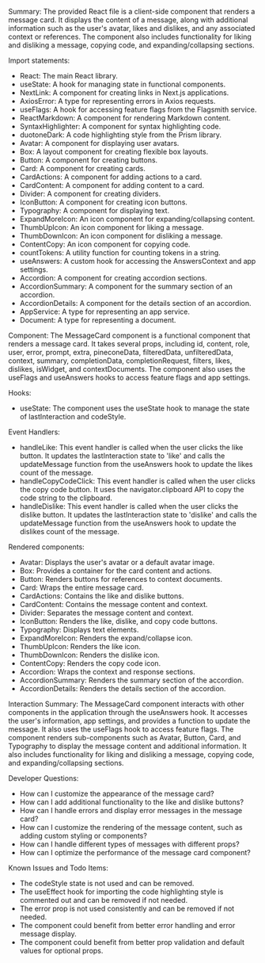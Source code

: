Summary:
The provided React file is a client-side component that renders a message card. It displays the content of a message, along with additional information such as the user's avatar, likes and dislikes, and any associated context or references. The component also includes functionality for liking and disliking a message, copying code, and expanding/collapsing sections.

Import statements:
- React: The main React library.
- useState: A hook for managing state in functional components.
- NextLink: A component for creating links in Next.js applications.
- AxiosError: A type for representing errors in Axios requests.
- useFlags: A hook for accessing feature flags from the Flagsmith service.
- ReactMarkdown: A component for rendering Markdown content.
- SyntaxHighlighter: A component for syntax highlighting code.
- duotoneDark: A code highlighting style from the Prism library.
- Avatar: A component for displaying user avatars.
- Box: A layout component for creating flexible box layouts.
- Button: A component for creating buttons.
- Card: A component for creating cards.
- CardActions: A component for adding actions to a card.
- CardContent: A component for adding content to a card.
- Divider: A component for creating dividers.
- IconButton: A component for creating icon buttons.
- Typography: A component for displaying text.
- ExpandMoreIcon: An icon component for expanding/collapsing content.
- ThumbUpIcon: An icon component for liking a message.
- ThumbDownIcon: An icon component for disliking a message.
- ContentCopy: An icon component for copying code.
- countTokens: A utility function for counting tokens in a string.
- useAnswers: A custom hook for accessing the AnswersContext and app settings.
- Accordion: A component for creating accordion sections.
- AccordionSummary: A component for the summary section of an accordion.
- AccordionDetails: A component for the details section of an accordion.
- AppService: A type for representing an app service.
- Document: A type for representing a document.

Component:
The MessageCard component is a functional component that renders a message card. It takes several props, including id, content, role, user, error, prompt, extra, pineconeData, filteredData, unfilteredData, context, summary, completionData, completionRequest, filters, likes, dislikes, isWidget, and contextDocuments. The component also uses the useFlags and useAnswers hooks to access feature flags and app settings.

Hooks:
- useState: The component uses the useState hook to manage the state of lastInteraction and codeStyle.

Event Handlers:
- handleLike: This event handler is called when the user clicks the like button. It updates the lastInteraction state to 'like' and calls the updateMessage function from the useAnswers hook to update the likes count of the message.
- handleCopyCodeClick: This event handler is called when the user clicks the copy code button. It uses the navigator.clipboard API to copy the code string to the clipboard.
- handleDislike: This event handler is called when the user clicks the dislike button. It updates the lastInteraction state to 'dislike' and calls the updateMessage function from the useAnswers hook to update the dislikes count of the message.

Rendered components:
- Avatar: Displays the user's avatar or a default avatar image.
- Box: Provides a container for the card content and actions.
- Button: Renders buttons for references to context documents.
- Card: Wraps the entire message card.
- CardActions: Contains the like and dislike buttons.
- CardContent: Contains the message content and context.
- Divider: Separates the message content and context.
- IconButton: Renders the like, dislike, and copy code buttons.
- Typography: Displays text elements.
- ExpandMoreIcon: Renders the expand/collapse icon.
- ThumbUpIcon: Renders the like icon.
- ThumbDownIcon: Renders the dislike icon.
- ContentCopy: Renders the copy code icon.
- Accordion: Wraps the context and response sections.
- AccordionSummary: Renders the summary section of the accordion.
- AccordionDetails: Renders the details section of the accordion.

Interaction Summary:
The MessageCard component interacts with other components in the application through the useAnswers hook. It accesses the user's information, app settings, and provides a function to update the message. It also uses the useFlags hook to access feature flags. The component renders sub-components such as Avatar, Button, Card, and Typography to display the message content and additional information. It also includes functionality for liking and disliking a message, copying code, and expanding/collapsing sections.

Developer Questions:
- How can I customize the appearance of the message card?
- How can I add additional functionality to the like and dislike buttons?
- How can I handle errors and display error messages in the message card?
- How can I customize the rendering of the message content, such as adding custom styling or components?
- How can I handle different types of messages with different props?
- How can I optimize the performance of the message card component?

Known Issues and Todo Items:
- The codeStyle state is not used and can be removed.
- The useEffect hook for importing the code highlighting style is commented out and can be removed if not needed.
- The error prop is not used consistently and can be removed if not needed.
- The component could benefit from better error handling and error message display.
- The component could benefit from better prop validation and default values for optional props.